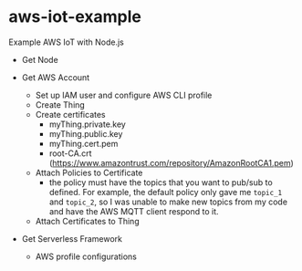# aws-iot-example
Example AWS IoT with Node.js

- Get Node
- Get AWS Account
  - Set up IAM user and configure AWS CLI profile
  - Create Thing
  - Create certificates
    - myThing.private.key
    - myThing.public.key
    - myThing.cert.pem
    - root-CA.crt (https://www.amazontrust.com/repository/AmazonRootCA1.pem)
  - Attach Policies to Certificate
    - the policy must have the topics that you want to pub/sub to defined. For example, the default policy only gave me `topic_1` and `topic_2`, so I was unable to make new topics from my code and have the AWS MQTT client respond to it. 
  - Attach Certificates to Thing
  
- Get Serverless Framework 
  - AWS profile configurations 
